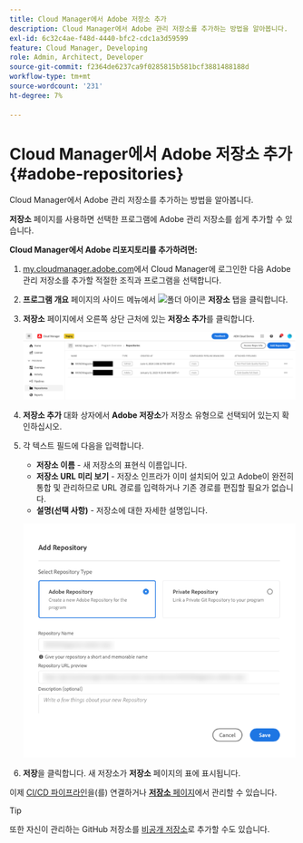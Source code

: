 ```yaml
---
title: Cloud Manager에서 Adobe 저장소 추가
description: Cloud Manager에서 Adobe 관리 저장소를 추가하는 방법을 알아봅니다.
exl-id: 6c32c4ae-f48d-4440-bfc2-cdc1a3d59599
feature: Cloud Manager, Developing
role: Admin, Architect, Developer
source-git-commit: f2364de6237ca9f0285815b581bcf3881488188d
workflow-type: tm+mt
source-wordcount: '231'
ht-degree: 7%

---
```


# Cloud Manager에서 Adobe 저장소 추가 {#adobe-repositories}

Cloud Manager에서 Adobe 관리 저장소를 추가하는 방법을 알아봅니다.

**저장소** 페이지를 사용하면 선택한 프로그램에 Adobe 관리 저장소를 쉽게 추가할 수 있습니다.

**Cloud Manager에서 Adobe 리포지토리를 추가하려면:**

1. [my.cloudmanager.adobe.com](https://my.cloudmanager.adobe.com/)에서 Cloud Manager에 로그인한 다음 Adobe 관리 저장소를 추가할 적절한 조직과 프로그램을 선택합니다.

1. **프로그램 개요** 페이지의 사이드 메뉴에서 ![폴더 아이콘](https://spectrum.adobe.com/static/icons/workflow_18/Smock_Folder_18_N.svg) **저장소** 탭을 클릭합니다.

1. **저장소** 페이지에서 오른쪽 상단 근처에 있는 **저장소 추가**&#x200B;를 클릭합니다.

   ![저장소 추가 버튼](assets/add-repository.png)

1. **저장소 추가** 대화 상자에서 **Adobe 저장소**&#x200B;가 저장소 유형으로 선택되어 있는지 확인하십시오.

1. 각 텍스트 필드에 다음을 입력합니다.

   * **저장소 이름** - 새 저장소의 표현식 이름입니다.
   * **저장소 URL 미리 보기** - 저장소 인프라가 이미 설치되어 있고 Adobe이 완전히 통합 및 관리하므로 URL 경로를 입력하거나 기존 경로를 편집할 필요가 없습니다.
   * **설명(선택 사항)** - 저장소에 대한 자세한 설명입니다.

   ![저장소 추가 대화 상자](assets/add-adobe-repository.png)

1. **저장**&#x200B;을 클릭합니다.
새 저장소가 **저장소** 페이지의 표에 표시됩니다.

이제 [CI/CD 파이프라인](/help/implementing/cloud-manager/configuring-pipelines/introduction-ci-cd-pipelines.md)을(를) 연결하거나 [**저장소** 페이지](managing-repositories.md)에서 관리할 수 있습니다.

>[!TIP]
>
>또한 자신이 관리하는 GitHub 저장소를 [비공개 저장소](private-repositories.md)로 추가할 수도 있습니다.
